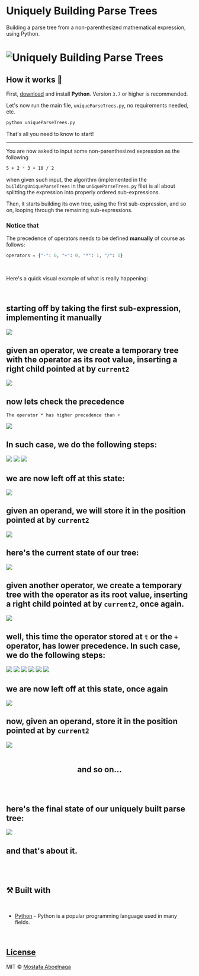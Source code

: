 # Uniquely Building Parse Trees
 Building a parse tree from a non-parenthesized mathematical expression, using Python.


# ![Uniquely Building Parse Trees](DemoImages/AlgorithmIntroDemo.png)

## **How it works** 🤔

First, [download](https://www.python.org/downloads/) and install **Python**. Version `3.7` or higher is recommended.


Let's now run the main file, `uniqueParseTrees.py`, no requirements needed, etc.

```bash
python uniqueParseTrees.py
```

That's all you need to know to start!

---

You are now asked to input some non-parenthesized expression as the following

```bash
5 + 2 * 3 + 10 / 2
```

when given such input, the algorithm (implemented in the `buildingUniqueParseTrees` in the `uniqueParseTrees.py` file) is all about splitting the expression into properly ordered sub-expressions.

Then, it starts building its own tree, using the first sub-expression, and so on, looping through the remaining sub-expressions.

### Notice that

The precedence of operators needs to be defined **manually** of course as follows:
```python
operators = {"-": 0, "+": 0, "*": 1, "/": 1}
```

<br>

Here's a quick visual example of what is really happening:

<br>

## starting off by taking the first sub-expression, implementing it manually
<img src="DemoImages/1.png" />

## given an operator, we create a temporary tree with the operator as its root value, inserting a right child pointed at by `current2`

<img src="DemoImages/2.png" />

## now lets check the precedence
`The operator * has higher precedence than +`

<img src="DemoImages/3.0.png" />

## In such case, we do the following steps:

<img src="DemoImages/3.1.png" />
<img src="DemoImages/3.2.png" />
<img src="DemoImages/3.3.png" />

## we are now left off at this **state**: 

<img src="DemoImages/4.png" />

## given an operand, we will store it in the position pointed at by `current2`

<img src="DemoImages/4.1.png" />

## here's the current **state** of our tree:
<img src="DemoImages/4.2.png" />

## given another operator, we create a temporary tree with the operator as its root value, inserting a right child pointed at by `current2`, once again.

<img src="DemoImages/5.png" />

## well, this time the operator stored at `t` or the `+` operator, has lower precedence. In such case, we do the following steps: 

<img src="DemoImages/6.png" />


<img src="DemoImages/6.1.png" />
<img src="DemoImages/6.2.png" />
<img src="DemoImages/6.3.png" />
<img src="DemoImages/6.4.png" />
<img src="DemoImages/6.5.png" />

## we are now left off at this **state**, once again

<img src="DemoImages/7.png" />

## now, given an operand, store it in the position pointed at by `current2`

<img src="DemoImages/7.1.png" />

<br>
<br>

<h2 align="center" style="font-weight: bold;">and so on...</h2>

<br>
<br>

## here's the final state of our uniquely built parse tree:

<img src="DemoImages/8.png" />

## and that's about it.

<br>
<br>

## ⚒️ **Built with**

<br>


- [Python](https://www.w3schools.com/python/python_reference.asp) - Python is a popular programming language used in many fields.


<br>


## [License](https://github.com/mostafa-aboelnaga/Terminalio/blob/main/LICENSE)

MIT © [Mostafa Aboelnaga](https://github.com/mostafa-aboelnaga/)
